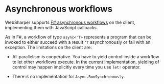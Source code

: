 # Asynchronous workflows

WebSharper supports [F# asynchronous workflows][asyncs] on the client,
implementing them with JavaScript callbacks.

As in F#, a workflow of type `async<'T>` represents a program that can
be invoked to either succeed with a result `'T` asynchronously or fail
with an exception.  The limitations on the client are:

* All parallelism is cooperative.  You have to yield control inside a
  workflow to let other workflows execute.  In the current implementation,
  yielding of control may happen implicitly every time you use `let!`
  operator.

* There is no implementation for `Async.RunSynchronously`.

[asyncs]: http://msdn.microsoft.com/en-us/library/dd233250.aspx
